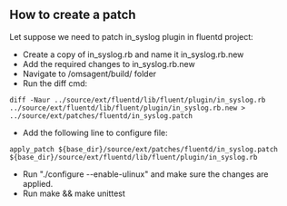 ## How to create a patch

Let suppose we need to patch in_syslog plugin in fluentd project:
* Create a copy of in_syslog.rb and name it in_syslog.rb.new
* Add the required changes to in_syslog.rb.new
* Navigate to /omsagent/build/ folder
* Run the diff cmd:
```
diff -Naur ../source/ext/fluentd/lib/fluent/plugin/in_syslog.rb ../source/ext/fluentd/lib/fluent/plugin/in_syslog.rb.new > ../source/ext/patches/fluentd/in_syslog.patch
```
* Add the following line to configure file:
```
apply_patch ${base_dir}/source/ext/patches/fluentd/in_syslog.patch ${base_dir}/source/ext/fluentd/lib/fluent/plugin/in_syslog.rb
```
* Run "./configure --enable-ulinux" and make sure the changes are applied.
* Run make && make unittest

